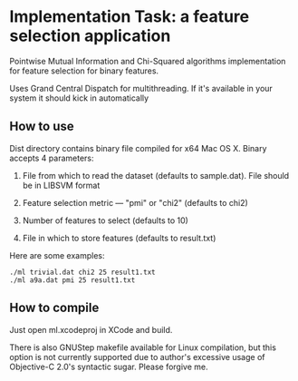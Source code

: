 Implementation Task: a feature selection application
=======

Pointwise Mutual Information and Chi-Squared algorithms implementation
for feature selection for binary features.

Uses Grand Central Dispatch for multithreading. If it's available in
your system it should kick in automatically

How to use
------------------------------------
Dist directory contains binary file compiled for x64 Mac OS X.
Binary accepts 4 parameters:

1. File from which to read the dataset (defaults to sample.dat). File
should be in LIBSVM format

2. Feature selection metric — "pmi" or "chi2" (defaults to chi2)

3. Number of features to select (defaults to 10)

4. File in which to store features (defaults to result.txt)

Here are some examples:
```
./ml trivial.dat chi2 25 result1.txt
./ml a9a.dat pmi 25 result1.txt
```

How to compile
------------------------------------
Just open ml.xcodeproj in XCode and build.

There is also GNUStep makefile available for Linux compilation,
but this option is not currently supported due to author's excessive usage
of Objective-C 2.0's syntactic sugar. Please forgive me.
